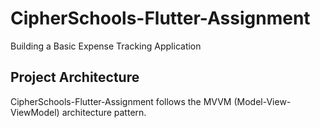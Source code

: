 # CipherSchools-Flutter-Assignment
Building a Basic Expense Tracking Application

## Project Architecture
CipherSchools-Flutter-Assignment follows the MVVM (Model-View-ViewModel) architecture pattern.

